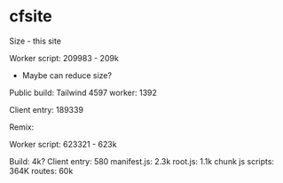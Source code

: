 # cfsite

Size - this site

Worker script: 209983 - 209k

-   Maybe can reduce size?

Public build:
Tailwind 4597
worker: 1392

Client entry: 189339

Remix:

Worker script: 623321 - 623k

Build: 4k?
Client entry: 580
manifest.js: 2.3k
root.js: 1.1k
chunk js scripts: 364K
routes: 60k
